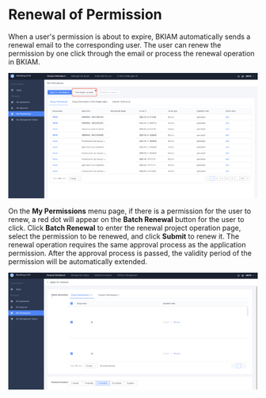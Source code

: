 # Renewal of Permission

When a user's permission is about to expire, BKIAM automatically sends a renewal email to the corresponding user. The user can renew the permission by one click through the email or process the renewal operation in BKIAM.

![wecom-temp-978393a0e38420688e8e126a176357e8-1572933](./Renewal/wecom-temp-978393a0e38420688e8e126a176357e8-1572933.png)

On the **My Permissions** menu page, if there is a permission for the user to renew, a red dot will appear on the **Batch Renewal** button for the user to click. Click **Batch Renewal** to enter the renewal project operation page, select the permission to be renewed, and click **Submit** to renew it. The renewal operation requires the same approval process as the application permission. After the approval process is passed, the validity period of the permission will be automatically extended. 

![wecom-temp-cfb2cd1b8803b11f80e8476f1ed480bb](./Renewal/wecom-temp-cfb2cd1b8803b11f80e8476f1ed480bb-1573003.png)
